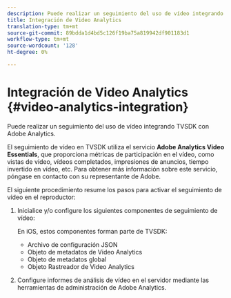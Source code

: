 ```yaml
---
description: Puede realizar un seguimiento del uso de vídeo integrando TVSDK con Adobe Analytics.
title: Integración de Video Analytics
translation-type: tm+mt
source-git-commit: 89bdda1d4bd5c126f19ba75a819942df901183d1
workflow-type: tm+mt
source-wordcount: '128'
ht-degree: 0%

---
```



# Integración de Video Analytics {#video-analytics-integration}

Puede realizar un seguimiento del uso de vídeo integrando TVSDK con Adobe Analytics.

El seguimiento de vídeo en TVSDK utiliza el servicio **Adobe Analytics Video Essentials**, que proporciona métricas de participación en el vídeo, como vistas de vídeo, vídeos completados, impresiones de anuncios, tiempo invertido en vídeo, etc. Para obtener más información sobre este servicio, póngase en contacto con su representante de Adobe.

El siguiente procedimiento resume los pasos para activar el seguimiento de vídeo en el reproductor:

1. Inicialice y/o configure los siguientes componentes de seguimiento de vídeo:

   En iOS, estos componentes forman parte de TVSDK:

   * Archivo de configuración JSON
   * Objeto de metadatos de Video Analytics
   * Objeto de metadatos global
   * Objeto Rastreador de Video Analytics

1. Configure informes de análisis de vídeo en el servidor mediante las herramientas de administración de Adobe Analytics.